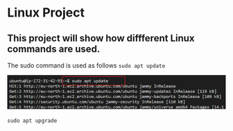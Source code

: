 # Linux Project

## This project will show how diffferent Linux commands are used.

The sudo command is used as follows `sudo apt update`

![sudo](./img/sudo.png)

`sudo apt upgrade`
